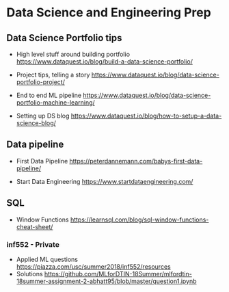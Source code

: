 # Data Science and Engineering Prep

## Data Science Portfolio tips 

* High level stuff around building portfolio 
https://www.dataquest.io/blog/build-a-data-science-portfolio/

* Project tips, telling a story 
https://www.dataquest.io/blog/data-science-portfolio-project/

* End to end ML pipeline 
https://www.dataquest.io/blog/data-science-portfolio-machine-learning/

* Setting up DS blog 
https://www.dataquest.io/blog/how-to-setup-a-data-science-blog/

## Data pipeline 

* First Data Pipeline 
https://peterdannemann.com/babys-first-data-pipeline/

* Start Data Engineering 
https://www.startdataengineering.com/

## SQL

* Window Functions
https://learnsql.com/blog/sql-window-functions-cheat-sheet/


### inf552 - Private

* Applied ML questions 
https://piazza.com/usc/summer2018/inf552/resources
* Solutions 
https://github.com/MLforDTIN-18Summer/mlfordtin-18summer-assignment-2-abhatt95/blob/master/question1.ipynb

